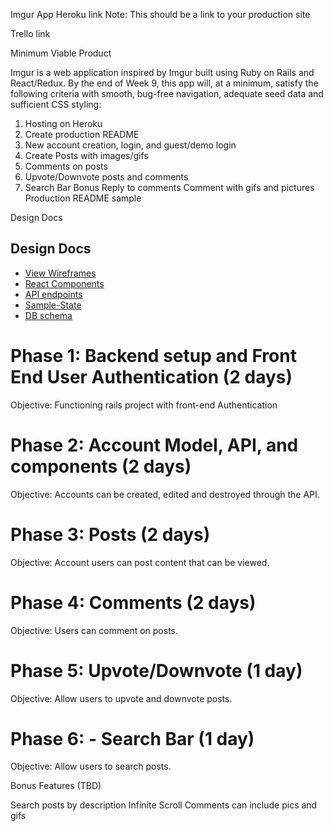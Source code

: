 Imgur App
Heroku link Note: This should be a link to your production site

Trello link

Minimum Viable Product

Imgur is a web application inspired by Imgur built using Ruby on Rails and React/Redux. By the end of Week 9, this app will, at a minimum, satisfy the following criteria with smooth, bug-free navigation, adequate seed data and sufficient CSS styling:

 1. Hosting on Heroku
 2. Create production README
 3. New account creation, login, and guest/demo login
 4. Create Posts with images/gifs
 5. Comments on posts
 6. Upvote/Downvote posts and comments
 7. Search Bar
  Bonus
  Reply to comments
  Comment with gifs and pictures
  Production README sample
  
Design Docs

## Design Docs
* [View Wireframes][views]
* [React Components][components]
* [API endpoints][api-endpoints]
* [Sample-State][sample-state]
* [DB schema][schema]

[views]: ./wireframes
[components]: components-hierarchy.md
[api-endpoints]: api-endpoints.md
[schema]: schema.md
[sample-state]: sample-state.md

# Phase 1: Backend setup and Front End User Authentication (2 days)

  Objective: Functioning rails project with front-end Authentication

# Phase 2: Account Model, API, and components (2 days)

  Objective: Accounts can be created, edited and destroyed through the API.

# Phase 3: Posts (2 days)

  Objective: Account users can post content that can be viewed.

# Phase 4: Comments (2 days)

  Objective: Users can comment on posts.

# Phase 5: Upvote/Downvote (1 day)

  Objective: Allow users to upvote and downvote posts.

# Phase 6: - Search Bar (1 day)

  Objective: Allow users to search posts.

Bonus Features (TBD)

 Search posts by description
 Infinite Scroll
 Comments can include pics and gifs
